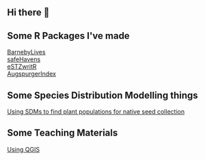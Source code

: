 ## Hi there 👋

## Some R Packages I've made
[BarnebyLives](https://sagesteppe.github.io/BarnebyLives/)  
[safeHavens](https://sagesteppe.github.io/safeHavens/)  
[eSTZwritR](https://github.com/sagesteppe/eSTZwritR)  
[AugspurgerIndex](https://github.com/sagesteppe/AugspurgerIndex)  

## Some Species Distribution Modelling things
[Using SDMs to find plant populations for native seed collection](https://github.com/sagesteppe/SDM_restorations)  

## Some Teaching Materials
[Using QGIS](https://github.com/sagesteppe/QGIS_Lesson)  


<!--
**sagesteppe/sagesteppe** is a ✨ _special_ ✨ repository because its `README.md` (this file) appears on your GitHub profile.

Here are some ideas to get you started:

- 🔭 I’m currently working on ...
- 🌱 I’m currently learning ...
- 👯 I’m looking to collaborate on ...
- 🤔 I’m looking for help with ...
- 💬 Ask me about ...
- 📫 How to reach me: ...
- 😄 Pronouns: ...
- ⚡ Fun fact: ...
-->
